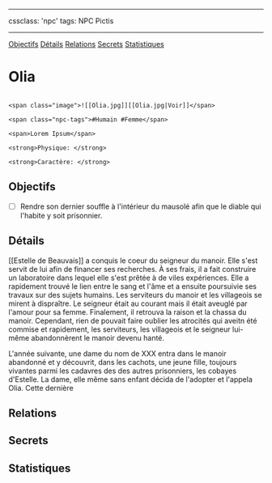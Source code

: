 
---

cssclass: 'npc'
tags: NPC Pictis

---
<span class="nav">[Objectifs](#Objectifs) [Détails](#Détails)  [Relations](#Relations) [Secrets](#Secrets) [Statistiques](#Statistiques)</span>

# Olia

```ad-desc

<span class="image">![[Olia.jpg]][[Olia.jpg|Voir]]</span>

<span class="npc-tags">#Humain #Femme</span>

<span>Lorem Ipsum</span>

<strong>Physique: </strong>

<strong>Caractère: </strong>
```

## Objectifs
- [ ] Rendre son dernier souffle à l'intérieur du mausolé afin que le diable qui l'habite y soit prisonnier.

## Détails
[[Estelle de Beauvais]] a conquis le coeur du seigneur du manoir. Elle s'est servit de lui afin de financer ses recherches. À ses frais, il a fait construire un laboratoire dans lequel elle s'est prêtée à de viles expériences. Elle a rapidement trouvé le lien entre le sang et l'âme et a ensuite poursuivie ses travaux sur des sujets humains. Les serviteurs du manoir et les villageois se mirent à dispraître. Le seigneur était au courant mais il était aveuglé par l'amour pour sa femme. Finalement, il retrouva la raison et la chassa du manoir. Cependant, rien de pouvait faire oublier les atrocités qui aveitn été commise et rapidement, les serviteurs, les villageois et le seigneur lui-même abandonnèrent le manoir devenu hanté.

L'année suivante, une dame du nom de XXX entra dans le manoir abandonné et y découvrit, dans les cachots, une jeune fille, toujours vivantes parmi les cadavres des des autres prisonniers, les cobayes d'Estelle. La dame, elle même sans enfant décida de l'adopter et l'appela Olia. Cette dernière 

## Relations

## Secrets

## Statistiques